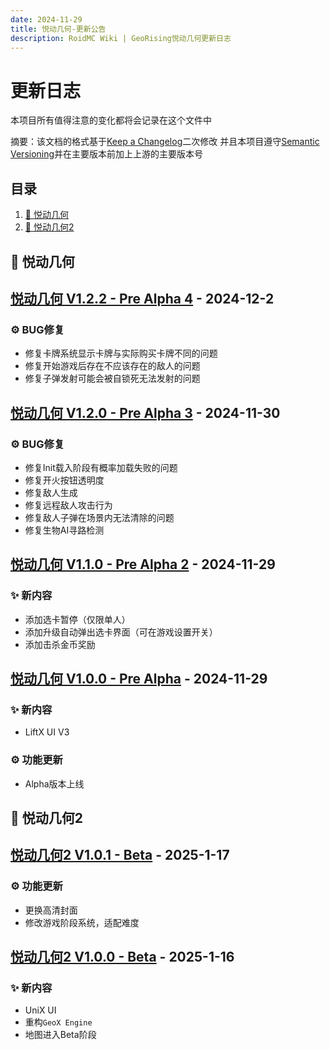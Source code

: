 ```yaml
---
date: 2024-11-29
title: 悦动几何-更新公告
description: RoidMC Wiki | GeoRising悦动几何更新日志
---
```


# 更新日志
本项目所有值得注意的变化都将会记录在这个文件中

摘要：该文档的格式基于[Keep a Changelog](https://keepachangelog.com/en/1.0.0/)二次修改
并且本项目遵守[Semantic Versioning](https://semver.org/spec/v2.0.0.html)并在主要版本前加上上游的主要版本号

## 目录

1. [🔖 悦动几何](#CataLogs-GeoRising-V1)
2. [🔖 悦动几何2](#CataLogs-GeoRising-V2)


## <a id="CataLogs-GeoRising-V1"></a>🔖 悦动几何

## [悦动几何 V1.2.2 - Pre Alpha 4]() - 2024-12-2

### ⚙️ BUG修复
- 修复卡牌系统显示卡牌与实际购买卡牌不同的问题
- 修复开始游戏后存在不应该存在的敌人的问题
- 修复子弹发射可能会被自锁死无法发射的问题

## [悦动几何 V1.2.0 - Pre Alpha 3]() - 2024-11-30

### ⚙️ BUG修复
- 修复Init载入阶段有概率加载失败的问题
- 修复开火按钮透明度
- 修复敌人生成
- 修复远程敌人攻击行为
- 修复敌人子弹在场景内无法清除的问题
- 修复生物AI寻路检测

## [悦动几何 V1.1.0 - Pre Alpha 2]() - 2024-11-29

### ✨ 新内容
- 添加选卡暂停（仅限单人）
- 添加升级自动弹出选卡界面（可在游戏设置开关）
- 添加击杀金币奖励

## [悦动几何 V1.0.0 - Pre Alpha]() - 2024-11-29

### ✨ 新内容
- LiftX UI V3

### ⚙️ 功能更新
- Alpha版本上线


## <a id="CataLogs-GeoRising-V2"></a>🔖 悦动几何2

## [悦动几何2 V1.0.1 - Beta]() - 2025-1-17

### ⚙️ 功能更新
- 更换高清封面
- 修改游戏阶段系统，适配难度

## [悦动几何2 V1.0.0 - Beta]() - 2025-1-16

### ✨ 新内容
- UniX UI
- 重构`GeoX Engine`
- 地图进入Beta阶段